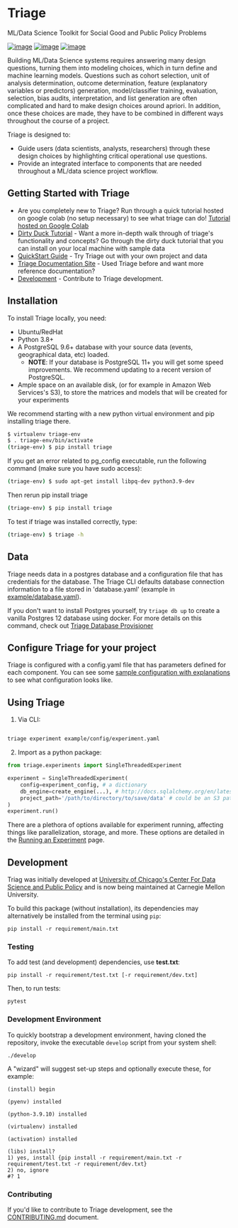 Triage
======

ML/Data Science Toolkit for Social Good and Public Policy Problems

[![image](https://travis-ci.com/dssg/triage.svg?branch=master)](https://travis-ci.org/dssg/triage)
[![image](https://codecov.io/gh/dssg/triage/branch/master/graph/badge.svg)](https://codecov.io/gh/dssg/triage)
[![image](https://codeclimate.com/github/dssg/triage.png)](https://codeclimate.com/github/dssg/triage)

Building ML/Data Science systems requires answering many design questions, turning them into modeling choices, which in turn define and machine learning models. Questions such as cohort selection, unit of analysis determination, outcome determination, feature (explanatory variables or predictors) generation, model/classifier training, evaluation, selection, bias audits, interpretation, and list generation are often complicated and hard to make design choices around apriori. In addition, once these choices are made, they have to be combined in different ways throughout the course of a project.

Triage is designed to:

- Guide users (data scientists, analysts, researchers) through these design choices by highlighting critical operational use questions.
- Provide an integrated interface to components that are needed throughout a ML/data science project workflow.

## Getting Started with Triage

- Are you completely new to Triage? Run through a quick tutorial hosted on google colab (no setup necessary) to see what triage can do!  [Tutorial hosted on Google Colab](https://colab.research.google.com/github/dssg/triage/blob/master/example/colab/colab_triage.ipynb) 
- [Dirty Duck Tutorial](https://dssg.github.io/triage/dirtyduck/) - Want a more in-depth walk through of triage's functionality and concepts? Go through the dirty duck tutorial that you can install on your local machine  with sample data
- [QuickStart Guide](https://dssg.github.io/triage/quickstart/) - Try Triage out with your own project and data
- [Triage Documentation Site](https://dssg.github.io/triage/) - Used Triage before and want more reference documentation?
- [Development](https://github.com/dssg/triage#development) - Contribute to Triage development.

## Installation

To install Triage locally, you need:

- Ubuntu/RedHat
- Python 3.8+
- A PostgreSQL 9.6+ database with your source data (events,
  geographical data, etc) loaded.
  - **NOTE**: If your database is PostgreSQL 11+ you will get some
    speed improvements. We recommend updating to a recent
    version of PostgreSQL.
- Ample space on an available disk, (or for example in Amazon Web
  Services's S3), to store the matrices and models that will be created for your
  experiments

We recommend starting with a new python virtual environment and pip installing triage there.
```bash
$ virtualenv triage-env
$ . triage-env/bin/activate
(triage-env) $ pip install triage
```
If you get an error related to pg_config executable, run the following command (make sure you have sudo access):
```bash
(triage-env) $ sudo apt-get install libpq-dev python3.9-dev
```
Then rerun pip install triage
```bash
(triage-env) $ pip install triage
```
To test if triage was installed correctly, type:
```bash
(triage-env) $ triage -h
```


## Data
Triage needs data in a postgres database and a configuration file that has credentials for the database. The Triage CLI defaults database connection information to a file stored in 'database.yaml' (example in [example/database.yaml](https://github.com/dssg/triage/blob/master/example/database.yaml)).

If you don't want to install Postgres yourself, try `triage db up` to create a vanilla Postgres 12 database using docker. For more details on this command, check out [Triage Database Provisioner](db.md)

## Configure Triage for your project

Triage is configured with a config.yaml file that has parameters defined for each component. You can see some [sample configuration with explanations](https://github.com/dssg/triage/blob/master/example/config/experiment.yaml) to see what configuration looks like.

## Using Triage

1. Via CLI:
```bash

triage experiment example/config/experiment.yaml
```
2. Import as a python package:
```python
from triage.experiments import SingleThreadedExperiment

experiment = SingleThreadedExperiment(
    config=experiment_config, # a dictionary
    db_engine=create_engine(...), # http://docs.sqlalchemy.org/en/latest/core/engines.html
    project_path='/path/to/directory/to/save/data' # could be an S3 path too: 's3://mybucket/myprefix/'
)
experiment.run()
```

There are a plethora of options available for experiment running, affecting things like parallelization, storage, and more. These options are detailed in the [Running an Experiment](https://dssg.github.io/triage/experiments/running/) page.

## Development

Triag was initially developed at [University of Chicago's Center For Data Science and Public Policy](http://dsapp.uchicago.edu) and is now being maintained at Carnegie Mellon University.

To build this package (without installation), its dependencies may
alternatively be installed from the terminal using `pip`:

    pip install -r requirement/main.txt

### Testing

To add test (and development) dependencies, use **test.txt**:

    pip install -r requirement/test.txt [-r requirement/dev.txt]

Then, to run tests:

    pytest

### Development Environment

To quickly bootstrap a development environment, having cloned the
repository, invoke the executable `develop` script from your system
shell:

    ./develop

A "wizard" will suggest set-up steps and optionally execute these, for
example:

    (install) begin

    (pyenv) installed

    (python-3.9.10) installed

    (virtualenv) installed

    (activation) installed

    (libs) install?
    1) yes, install {pip install -r requirement/main.txt -r requirement/test.txt -r requirement/dev.txt}
    2) no, ignore
    #? 1

### Contributing

If you'd like to contribute to Triage development, see the [CONTRIBUTING.md](https://github.com/dssg/triage/blob/master/CONTRIBUTING.md) document.






